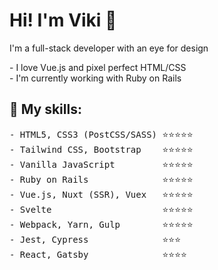 # Hi! I'm Viki 👋

I'm a full-stack developer with an eye for design

<p>
- I love Vue.js and pixel perfect HTML/CSS<br/>
- I'm currently working with Ruby on Rails
</p>

## :rocket: My skills:

<pre>
- HTML5, CSS3 (PostCSS/SASS) ⭐️⭐️⭐️⭐️⭐️
- Tailwind CSS, Bootstrap    ⭐️⭐️⭐️⭐️⭐️
- Vanilla JavaScript         ⭐️⭐️⭐️⭐️⭐️
- Ruby on Rails              ⭐️⭐️⭐️⭐️⭐️
- Vue.js, Nuxt (SSR), Vuex   ⭐️⭐️⭐️⭐️⭐️
- Svelte                     ⭐️⭐️⭐️⭐️⭐️
- Webpack, Yarn, Gulp        ⭐️⭐️⭐️⭐️⭐️
- Jest, Cypress              ⭐️⭐️⭐️
- React, Gatsby              ⭐️⭐️⭐️⭐️
</pre>
